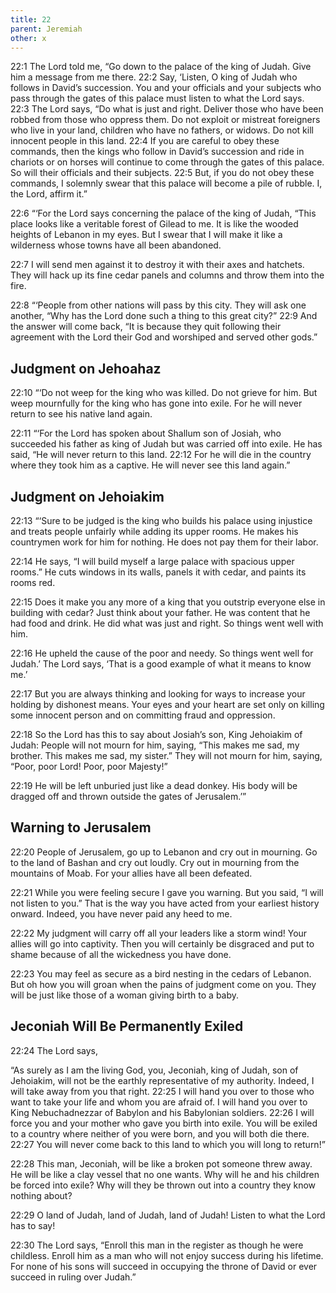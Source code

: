 ```yaml
---
title: 22
parent: Jeremiah
other: x
---
```



<a name="22:1">22:1</a> The Lord told me, “Go down to the palace of the king of Judah. Give him a message from me there. <a name="22:2">22:2</a> Say, ‘Listen, O king of Judah who follows in David’s succession. You and your officials and your subjects who pass through the gates of this palace must listen to what the Lord says. <a name="22:3">22:3</a> The Lord says, “Do what is just and right. Deliver those who have been robbed from those who oppress them. Do not exploit or mistreat foreigners who live in your land, children who have no fathers, or widows. Do not kill innocent people in this land. <a name="22:4">22:4</a> If you are careful to obey these commands, then the kings who follow in David’s succession and ride in chariots or on horses will continue to come through the gates of this palace. So will their officials and their subjects. <a name="22:5">22:5</a> But, if you do not obey these commands, I solemnly swear that this palace will become a pile of rubble. I, the Lord, affirm it.”

<a name="22:6">22:6</a> “‘For the Lord says concerning the palace of the king of Judah,
“This place looks like a veritable forest of Gilead to me.
It is like the wooded heights of Lebanon in my eyes.
But I swear that I will make it like a wilderness
whose towns have all been abandoned.

<a name="22:7">22:7</a> I will send men against it to destroy it
with their axes and hatchets.
They will hack up its fine cedar panels and columns
and throw them into the fire.

<a name="22:8">22:8</a> “‘People from other nations will pass by this city. They will ask one another, “Why has the Lord done such a thing to this great city?” <a name="22:9">22:9</a> And the answer will come back, “It is because they quit following their agreement with the Lord their God and worshiped and served other gods.”

## Judgment on Jehoahaz

<a name="22:10">22:10</a> “‘Do not weep for the king who was killed.
Do not grieve for him.
But weep mournfully for the king who has gone into exile.
For he will never return to see his native land again.

<a name="22:11">22:11</a> “‘For the Lord has spoken about Shallum son of Josiah, who succeeded his father as king of Judah but was carried off into exile. He has said, “He will never return to this land. <a name="22:12">22:12</a> For he will die in the country where they took him as a captive. He will never see this land again.”

## Judgment on Jehoiakim

<a name="22:13">22:13</a> “‘Sure to be judged is the king who builds his palace using injustice
and treats people unfairly while adding its upper rooms.
He makes his countrymen work for him for nothing.
He does not pay them for their labor.

<a name="22:14">22:14</a> He says, “I will build myself a large palace
with spacious upper rooms.”
He cuts windows in its walls,
panels it with cedar, and paints its rooms red.

<a name="22:15">22:15</a> Does it make you any more of a king
that you outstrip everyone else in building with cedar?
Just think about your father.
He was content that he had food and drink.
He did what was just and right.
So things went well with him.

<a name="22:16">22:16</a> He upheld the cause of the poor and needy.
So things went well for Judah.’
The Lord says,
‘That is a good example of what it means to know me.’

<a name="22:17">22:17</a> But you are always thinking and looking
for ways to increase your holding by dishonest means.
Your eyes and your heart are set only
on killing some innocent person
and on committing fraud and oppression.

<a name="22:18">22:18</a> So the Lord has this to say about Josiah’s son, King Jehoiakim of Judah:
People will not mourn for him, saying,
“This makes me sad, my brother. This makes me sad, my sister.”
They will not mourn for him, saying,
“Poor, poor Lord! Poor, poor Majesty!”

<a name="22:19">22:19</a> He will be left unburied just like a dead donkey.
His body will be dragged off and thrown outside the gates of Jerusalem.’”

## Warning to Jerusalem

<a name="22:20">22:20</a> People of Jerusalem, go up to Lebanon and cry out in mourning.
Go to the land of Bashan and cry out loudly.
Cry out in mourning from the mountains of Moab.
For your allies have all been defeated.

<a name="22:21">22:21</a> While you were feeling secure I gave you warning.
But you said, “I will not listen to you.”
That is the way you have acted from your earliest history onward.
Indeed, you have never paid any heed to me.

<a name="22:22">22:22</a> My judgment will carry off all your leaders like a storm wind!
Your allies will go into captivity.
Then you will certainly be disgraced and put to shame
because of all the wickedness you have done.

<a name="22:23">22:23</a> You may feel as secure as a bird
nesting in the cedars of Lebanon.
But oh how you will groan when the pains of judgment come on you.
They will be just like those of a woman giving birth to a baby.

## Jeconiah Will Be Permanently Exiled

<a name="22:24">22:24</a> The Lord says,

“As surely as I am the living God, you, Jeconiah, king of Judah, son of Jehoiakim, will not be the earthly representative of my authority. Indeed, I will take away from you that right. <a name="22:25">22:25</a> I will hand you over to those who want to take your life and whom you are afraid of. I will hand you over to King Nebuchadnezzar of Babylon and his Babylonian soldiers. <a name="22:26">22:26</a> I will force you and your mother who gave you birth into exile. You will be exiled to a country where neither of you were born, and you will both die there. <a name="22:27">22:27</a> You will never come back to this land to which you will long to return!”

<a name="22:28">22:28</a> This man, Jeconiah, will be like a broken pot someone threw away.
He will be like a clay vessel that no one wants.
Why will he and his children be forced into exile?
Why will they be thrown out into a country they know nothing about?

<a name="22:29">22:29</a> O land of Judah, land of Judah, land of Judah!
Listen to what the Lord has to say!

<a name="22:30">22:30</a> The Lord says,
“Enroll this man in the register as though he were childless.
Enroll him as a man who will not enjoy success during his lifetime.
For none of his sons will succeed in occupying the throne of David
or ever succeed in ruling over Judah.”